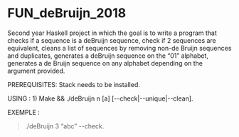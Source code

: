 # FUN_deBruijn_2018
Second year Haskell project in which the goal is to write a program that checks if a sequence is a deBruijn sequence, check if 2 sequences are equivalent, cleans a list of sequences by removing non-de Bruijn sequences and duplicates, generates a deBruijn sequence on the “01” alphabet, generates a de Bruijn sequence on any alphabet depending on the argument provided.

PREREQUISITES: Stack needs to be installed. 

USING : 1) Make && ./deBruijn n [a] [--check|--unique|--clean].

EXEMPLE :

> ./deBruijn 3 “abc” --check.
